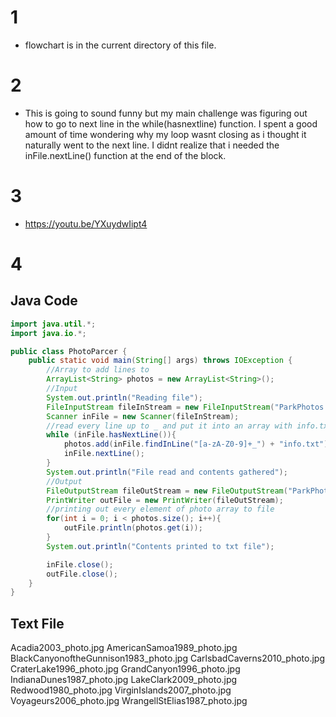 # 1
* flowchart is in the current directory of this file.

# 2
* This is going to sound funny but my main challenge was figuring out how to go to next line in the while(hasnextline) function. I spent a good amount of time wondering why my loop wasnt closing as i thought it naturally went to the next line. I didnt realize that i needed the inFile.nextLine() function at the end of the block.

# 3

* https://youtu.be/YXuydwIipt4

# 4
## Java Code
```java
import java.util.*;
import java.io.*;

public class PhotoParcer {
    public static void main(String[] args) throws IOException {
        //Array to add lines to
        ArrayList<String> photos = new ArrayList<String>();
        //Input
        System.out.println("Reading file");
        FileInputStream fileInStream = new FileInputStream("ParkPhotos.txt");
        Scanner inFile = new Scanner(fileInStream);
        //read every line up to _ and put it into an array with info.txt at the end
        while (inFile.hasNextLine()){
            photos.add(inFile.findInLine("[a-zA-Z0-9]+_") + "info.txt");
            inFile.nextLine();
        }
        System.out.println("File read and contents gathered");
        //Output
        FileOutputStream fileOutStream = new FileOutputStream("ParkPhotos.txt");
        PrintWriter outFile = new PrintWriter(fileOutStream);
        //printing out every element of photo array to file
        for(int i = 0; i < photos.size(); i++){
            outFile.println(photos.get(i));
        }
        System.out.println("Contents printed to txt file");

        inFile.close();
        outFile.close();
    }
}

```

## Text File

Acadia2003_photo.jpg
AmericanSamoa1989_photo.jpg
BlackCanyonoftheGunnison1983_photo.jpg
CarlsbadCaverns2010_photo.jpg
CraterLake1996_photo.jpg
GrandCanyon1996_photo.jpg
IndianaDunes1987_photo.jpg
LakeClark2009_photo.jpg
Redwood1980_photo.jpg
VirginIslands2007_photo.jpg
Voyageurs2006_photo.jpg
WrangellStElias1987_photo.jpg
